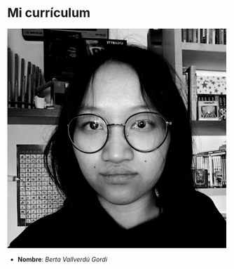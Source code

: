 # Mi currículum
![Mi foto de perfil](https://github.com/bmvg1010/bmvg1010.github.io/blob/main/bvallverdu.jpg) 
- **Nombre**: _Berta Vallverdú Gordi_
